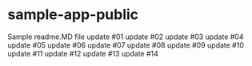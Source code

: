 # sample-app-public
Sample readme.MD file
update #01
update #02
update #03
update #04
update #05
update #06
update #07
update #08
update #09
update #10
update #11
update #12
update #13
update #14
